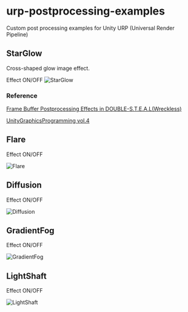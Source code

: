 # urp-postprocessing-examples
Custom post processing examples for Unity URP (Universal Render Pipeline)

## StarGlow
Cross-shaped glow image effect.

Effect ON/OFF
![StarGlow](https://github.com/togucchi/urp-postprocessing-examples/blob/main/Thumbnails/starglow.gif?raw=true)

### Reference
[Frame Buffer Postprocessing Effects in DOUBLE-S.T.E.A.L(Wreckless)](http://www.daionet.gr.jp/~masa/archives/GDC2003_DSTEAL.ppt)

[UnityGraphicsProgramming vol.4](https://github.com/IndieVisualLab/UnityGraphicsProgramming4)

## Flare
Effect ON/OFF

![Flare](https://github.com/togucchi/urp-postprocessing-examples/blob/main/Thumbnails/flare.gif?raw=true)

## Diffusion
Effect ON/OFF

![Diffusion](https://github.com/togucchi/urp-postprocessing-examples/blob/main/Thumbnails/diffusion.gif?raw=true)

## GradientFog
Effect ON/OFF

![GradientFog](https://github.com/togucchi/urp-postprocessing-examples/blob/main/Thumbnails/gradient_fog.gif?raw=true)

## LightShaft
Effect ON/OFF

![LightShaft](https://github.com/togucchi/urp-postprocessing-examples/blob/main/Thumbnails/lightshaft.gif?raw=true)